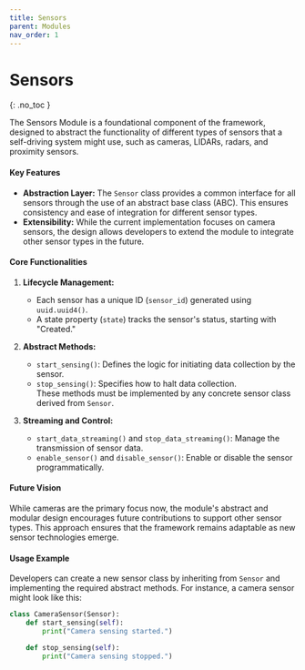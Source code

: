```yaml
---
title: Sensors
parent: Modules
nav_order: 1
---
```


# Sensors
{: .no_toc }

The Sensors Module is a foundational component of the framework, designed to abstract the functionality of different types of sensors that a self-driving system might use, such as cameras, LIDARs, radars, and proximity sensors.

#### **Key Features**
- **Abstraction Layer:** The `Sensor` class provides a common interface for all sensors through the use of an abstract base class (ABC). This ensures consistency and ease of integration for different sensor types.
- **Extensibility:** While the current implementation focuses on camera sensors, the design allows developers to extend the module to integrate other sensor types in the future.

#### **Core Functionalities**
1. **Lifecycle Management:**  
   - Each sensor has a unique ID (`sensor_id`) generated using `uuid.uuid4()`.  
   - A state property (`state`) tracks the sensor's status, starting with "Created."

2. **Abstract Methods:**  
   - `start_sensing()`: Defines the logic for initiating data collection by the sensor.  
   - `stop_sensing()`: Specifies how to halt data collection.  
   These methods must be implemented by any concrete sensor class derived from `Sensor`.

3. **Streaming and Control:**  
   - `start_data_streaming()` and `stop_data_streaming()`: Manage the transmission of sensor data.  
   - `enable_sensor()` and `disable_sensor()`: Enable or disable the sensor programmatically.

#### **Future Vision**
While cameras are the primary focus now, the module's abstract and modular design encourages future contributions to support other sensor types. This approach ensures that the framework remains adaptable as new sensor technologies emerge.

#### **Usage Example**
Developers can create a new sensor class by inheriting from `Sensor` and implementing the required abstract methods. For instance, a camera sensor might look like this:

```py
class CameraSensor(Sensor):
    def start_sensing(self):
        print("Camera sensing started.")

    def stop_sensing(self):
        print("Camera sensing stopped.")
```
